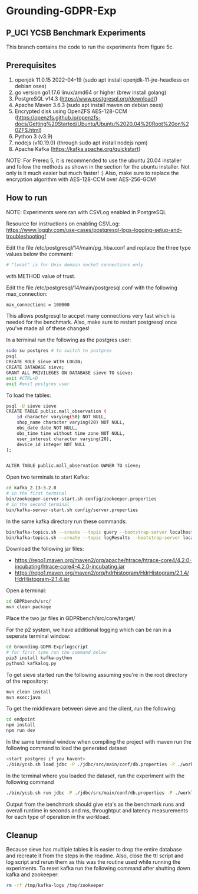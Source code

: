 # Grounding-GDPR-Exp

## P_UCI YCSB Benchmark Experiments
This branch contains the code to run the experiments from figure 5c. 

## Prerequisites
1. openjdk 11.0.15 2022-04-19 (sudo apt install openjdk-11-jre-headless on debian oses)
2. go version go1.17.6 linux/amd64 or higher (brew install golang)
3. PostgreSQL v14.3 (https://www.postgresql.org/download/)
4. Apache Maven 3.6.3 (sudo apt install maven on debian oses)
5. Encrypted disk using OpenZFS AES-128-CCM (https://openzfs.github.io/openzfs-docs/Getting%20Started/Ubuntu/Ubuntu%2020.04%20Root%20on%20ZFS.html)
6. Python 3 (v3.9)
7. nodejs (v10.19.0) (through sudo apt install nodejs npm)
8. Apache Kafka (https://kafka.apache.org/quickstart)

NOTE: For Prereq 5, it is recommended to use the ubuntu 20.04 installer and follow the methods as shown in the section for the ubuntu installer. Not only is it much easier but much faster! :) Also, make sure to replace the encryption algorithm with AES-128-CCM over AES-256-GCM!

## How to run
NOTE: Experiments were ran with CSVLog enabled in PostgreSQL

Resource for instructions on enabling CSVLog:
https://www.loggly.com/use-cases/postgresql-logs-logging-setup-and-troubleshooting/

Edit the file /etc/postgresql/14/main/pg_hba.conf and replace the three type values below the comment:
```bash 
# "local" is for Unix domain socket connections only
``` 
 with METHOD value of trust.

Edit the file /etc/postgresql/14/main/postgresql.conf with the following max_connection:
```bash
max_connections = 100000
```
This allows postgresql to accpet many connections very fast which is needed for the benchmark. Also, make sure to restart postgresql once you've made all of these changes!

In a terminal run the following as the postgres user:
```bash
sudo su postgres # to switch to postgres
psql
CREATE ROLE sieve WITH LOGIN;
CREATE DATABASE sieve;
GRANT ALL PRIVILEGES ON DATABASE sieve TO sieve;
exit #CTRL+D
exit #exit postgres user
```

To load the tables:
```bash
psql -U sieve sieve
CREATE TABLE public.mall_observation (
    id character varying(50) NOT NULL,
    shop_name character varying(20) NOT NULL,
    obs_date date NOT NULL,
    obs_time time without time zone NOT NULL,
    user_interest character varying(20),
    device_id integer NOT NULL
);


ALTER TABLE public.mall_observation OWNER TO sieve;
```


Open two terminals to start Kafka:
```bash
cd kafka_2.13-3.2.0
# in the first terminal
bin/zookeeper-server-start.sh config/zookeeper.properties
# in the second terminal
bin/kafka-server-start.sh config/server.properties
```

In the same kafka directory run these commands:
```bash
bin/kafka-topics.sh --create --topic query --bootstrap-server localhost:9092
bin/kafka-topics.sh --create --topic logResults --bootstrap-server localhost:9092
```

Download the following jar files:
- https://repo1.maven.org/maven2/org/apache/htrace/htrace-core4/4.2.0-incubating/htrace-core4-4.2.0-incubating.jar
- https://repo1.maven.org/maven2/org/hdrhistogram/HdrHistogram/2.1.4/HdrHistogram-2.1.4.jar 

Open a terminal:
```bash
cd GDPRbench/src/
mvn clean package
```
Place the two jar files in GDPRbench/src/core/target/

For the p2 system, we have additional logging which can be ran in a seperate terminal window:
```bash
cd Grounding-GDPR-Exp/logscript
# for first time run the command below
pip3 install kafka-python
python3 kafkalog.py
```

To get sieve started run the following assuming you're in the root directory of the repository:
```bash
mvn clean install
mvn exec:java
```

To get the middleware between sieve and the client, run the following:
```bash
cd endpoint
npm install
npm run dev
```

In the same terminal window when compiling the project with maven run the following command to load the generated dataset
```bash
<start postgres if you havent>
./bin/ycsb.sh load jdbc -P ./jdbc/src/main/conf/db.properties -P ./workloads/{workload from workload directory} -s
```

In the terminal where you loaded the dataset, run the experiment with the following command

```bash
./bin/ycsb.sh run jdbc -P ./jdbc/src/main/conf/db.properties -P ./workloads/{workload from workload directory} -s
```

Output from the benchmark should give eta's as the benchmark runs and overall runtime in seconds and ms, throughtput and latency measurements for each type of operation in the workload.

## Cleanup
Because sieve has multiple tables it is easier to drop the entire database and recreate it from the steps in the readme. Also, close the ttl script and log script and rerun them as this was the routine used while running the experiments. To reset kafka run the following command after shutting down kafka and zookeeper:

```bash
rm -rf /tmp/kafka-logs /tmp/zookeeper
```